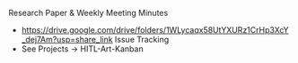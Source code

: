 Research Paper & Weekly Meeting Minutes
  - https://drive.google.com/drive/folders/1WLycaqx58UtYXURz1CrHp3XcY_dej7Am?usp=share_link
Issue Tracking
  - See Projects -> HITL-Art-Kanban

